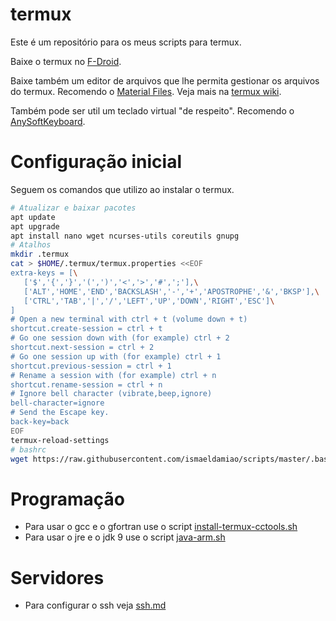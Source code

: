 # termux

Este é um repositório para os meus scripts para termux.

Baixe o termux no [F-Droid](https://f-droid.org/repository/browse/?fdid=com.termux).

Baixe também um editor de arquivos que lhe permita gestionar os arquivos do termux. Recomendo o [Material Files](https://github.com/zhanghai/MaterialFiles). Veja mais na [termux wiki](https://wiki.termux.com/wiki/Internal_and_external_storage).

Também pode ser util um teclado virtual "de respeito". Recomendo o [AnySoftKeyboard](http://anysoftkeyboard.github.io/download/).

# Configuração inicial

Seguem os comandos que utilizo ao instalar o termux.

```bash
# Atualizar e baixar pacotes
apt update
apt upgrade
apt install nano wget ncurses-utils coreutils gnupg
# Atalhos
mkdir .termux
cat > $HOME/.termux/termux.properties <<EOF
extra-keys = [\
   ['$','{','}','(',')','<','>','#',';'],\
   ['ALT','HOME','END','BACKSLASH','-','+','APOSTROPHE','&','BKSP'],\
   ['CTRL','TAB','|','/','LEFT','UP','DOWN','RIGHT','ESC']\
]
# Open a new terminal with ctrl + t (volume down + t)
shortcut.create-session = ctrl + t
# Go one session down with (for example) ctrl + 2
shortcut.next-session = ctrl + 2
# Go one session up with (for example) ctrl + 1
shortcut.previous-session = ctrl + 1
# Rename a session with (for example) ctrl + n
shortcut.rename-session = ctrl + n
# Ignore bell character (vibrate,beep,ignore)
bell-character=ignore
# Send the Escape key.
back-key=back
EOF
termux-reload-settings
# bashrc
wget https://raw.githubusercontent.com/ismaeldamiao/scripts/master/.bashrc
```

# Programação

* Para usar o gcc e o gfortran use o script [install-termux-cctools.sh](install-termux-cctools.sh)
* Para usar o jre e o jdk 9 use o script [java-arm.sh](java-arm.sh)

# Servidores

* Para configurar o ssh veja [ssh.md](ssh.md)
